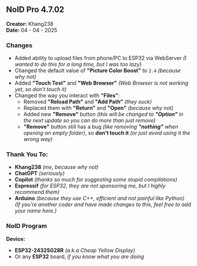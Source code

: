 ## NoID Pro 4.7.02
**Creator:** Khang238  
**Date:** 04 - 04 - 2025

### Changes
- Added ability to upload files from phone/PC to ESP32 via WebServer *(I wanted to do this for a long time, but I was too lazy)*
- Changed the default value of **"Picture Color Boost"** to `2.4` *(because why not)*
- Added **"Touch Test"** and **"Web Browser"** *(Web Browser is not working yet, so don't touch it)*
- Changed the way you interact with **"Files"**:
  - Removed **"Reload Path"** and **"Add Path"** *(they suck)*
  - Replaced them with **"Return"** and **"Open"** *(because why not)*
  - Added new **"Remove"** button *(this will be changed to **"Option"** in the next update so you can do more than just remove)*
  - **"Remove"** button still has a bug *(like removing **"nothing"** when opening an empty folder)*, so **don't touch it** *(or just avoid using it the wrong way)*

### Thank You To:
- **Khang238** *(me, because why not)*
- **ChatGPT** *(seriously)*
- **Copilot** *(thanks so much for suggesting some stupid compilations)*
- **Espressif** *(for ESP32, they are not sponsoring me, but I highly recommend them)*
- **Arduino** *(because they use C++, efficient and not painful like Python)*  
*(If you're another coder and have made changes to this, feel free to add your name here.)*

### NoID Program
**Device:**  
- **ESP32-2432S028R** *(a.k.a Cheap Yellow Display)*
- Or any **ESP32** board, *if you know what you are doing*

